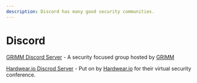 ```yaml
---
description: Discord has many good security communities.
---
```


# Discord

[GRIMM Discord Server](https://discord.gg/SkYJsUb) - A security focused group hosted by [GRIMM](https://www.grimm-co.com/%20)

[Hardwear.io Discrod Server](https://discordapp.com/invite/8frukrk) - Put on by [Hardwear.io](https://hardwear.io/) for their virtual security conference.









